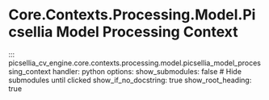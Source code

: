 # Core.Contexts.Processing.Model.Picsellia Model Processing Context

::: picsellia_cv_engine.core.contexts.processing.model.picsellia_model_processing_context
    handler: python
    options:
        show_submodules: false  # Hide submodules until clicked
        show_if_no_docstring: true
        show_root_heading: true
